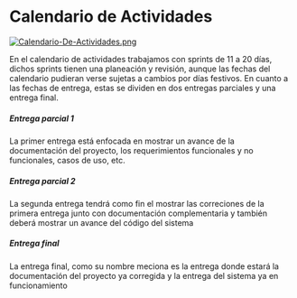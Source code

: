 # Calendario de Actividades
[![Calendario-De-Actividades.png](https://i.postimg.cc/9fpyzzNy/Calendario-De-Actividades.png)](https://postimg.cc/7C55WP4L)

En el calendario de actividades trabajamos con sprints de 11 a 20 días, dichos sprints tienen una planeación y revisión, aunque las fechas del calendario pudieran verse sujetas a cambios por días festivos.
En cuanto a las fechas de entrega, estas se dividen en dos entregas parciales y una entrega final.

##### Entrega parcial 1
La primer entrega está enfocada en mostrar un avance de la documentación del proyecto, los requerimientos funcionales y no funcionales, casos de uso, etc.

##### Entrega parcial 2
La segunda entrega tendrá como fin el mostrar las correciones de la primera entrega junto con documentación complementaria y también deberá mostrar un avance del código del sistema

##### Entrega final
La entrega final, como su nombre meciona es la entrega donde estará la documentación del proyecto ya corregida y la entrega del sistema ya en funcionamiento 